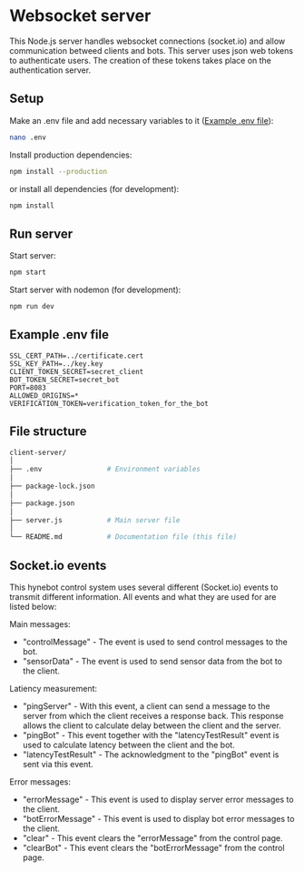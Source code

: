 # Websocket server

This Node.js server handles websocket connections (socket.io) and allow communication betweed clients and bots. This server uses json web tokens to authenticate users. The creation of these tokens takes place on the authentication server.

## Setup

Make an .env file and add necessary variables to it ([Example .env file](#example-env-file)):

```bash
nano .env
```

Install production dependencies:

```bash
npm install --production
```

or install all dependencies (for development):

```bash
npm install
```

## Run server

Start server:

```bash
npm start
```

Start server with nodemon (for development):

```bash
npm run dev
```

## Example .env file

```
SSL_CERT_PATH=../certificate.cert
SSL_KEY_PATH=../key.key
CLIENT_TOKEN_SECRET=secret_client
BOT_TOKEN_SECRET=secret_bot
PORT=8083
ALLOWED_ORIGINS=*
VERIFICATION_TOKEN=verification_token_for_the_bot
```

## File structure

```bash
client-server/
│
├── .env                # Environment variables
│
├── package-lock.json
│
├── package.json
│
├── server.js           # Main server file
│
└── README.md           # Documentation file (this file)
```

## Socket.io events

This hynebot control system uses several different (Socket.io) events to transmit different information. All events and what they are used for are listed below:

Main messages:

- "controlMessage" - The event is used to send control messages to the bot.
- "sensorData" - The event is used to send sensor data from the bot to the client.

Latiency measurement:

- "pingServer" - With this event, a client can send a message to the server from which the client receives a response back. This response allows the client to calculate delay between the client and the server.
- "pingBot" - This event together with the "latencyTestResult" event is used to calculate latency between the client and the bot.
- "latencyTestResult" - The acknowledgment to the "pingBot" event is sent via this event.

Error messages:

- "errorMessage" - This event is used to display server error messages to the client.
- "botErrorMessage" - This event is used to display bot error messages to the client.
- "clear" - This event clears the "errorMessage" from the control page.
- "clearBot" - This event clears the "botErrorMessage" from the control page.
